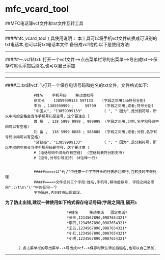 # mfc_vcard_tool
##MFC电话簿vcf文件和txt文件互转工具
***
####mfc_vcard_tool工具使用说明：
               本工具可以将手机vcf文件转换成可识别的txt电话本,也可以将txt电话本文件
          备份成vcf格式.以下是使用方法:
***
#####一.vcf转txt:
          打开一个vcf文件-->点击菜单栏导的出菜单-->导出成txt-->保存时默认添加后缀名,也可以自己添加.
***
***
####二.txt转vcf:
          1.打开一个保存电话号码和姓名的txt文件，文件格式如下:

                 #姓名	手机号码	移动虚拟号   
                 徐文长	13859999133	597133    (字段之间用tab符号分割)    
                 李白 , 1385999999 ;     59799    (字段之间用,或者;符号分割)         
                 "中国人", "13859999133"          ( ", " 因为",是分割符号，所以中间的空格会当作手机号码是空号，这个要注意 )
                 曹 操  , 138 5999 9999 , 999999  (字段之间用,分割,名字和号码中间可以有空格)     
                 刘 备 ,  138 5999 8888 ; 588888  (字段之间用,或者;分割,名字和号码中间可以有空格)
                 "诸葛亮", "13859999133"          ( ", " 因为",是分割符号，所以中间的空格会当作手机号码是空号，这个要注意 )
                 # (电话号码中间允许有空格)  (空格制表符分割支持)
                 # (逗号,分号引号支持) (#注释一行)


                 #####====>以"#;/"中任意一个字符开头的行表示注释行,在转换时不做处理.
                 #####====>文件总共三个字段:姓名,手机号,移动虚拟号. 字段之间必须用",;\t\n\"\'"中的任何一个
                 字符隔开,否则转换出现错误.  
**为了防止出错,建议一律使用如下格式保存电话号码(字段之间用,隔开):**

                                *#姓名     移动电话   固定电话*
                                *张三,1234567890,0987654321*
                                *李四,1234567890,0987654321*
                                *王五,1234567890,0987654321*
                                *小红,1234567890,0987654321*
                                *小明,1234567890,0987654321* 

          2.点击菜单栏的导出菜单-->导出成vcf-->保存时默认添加后缀名,也可以自己添加.
***
     
